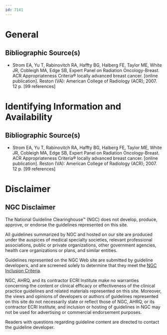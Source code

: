 ```yaml
---
id: 7141
---
```


# General

## Bibliographic Source(s)

- Strom EA, Yu T, Rabinovitch RA, Haffty BG, Halberg FE, Taylor ME, White JR, Cobleigh MA, Edge SB, Expert Panel on Radiation Oncology-Breast. ACR Appropriateness Criteria® locally advanced breast cancer. [online publication]. Reston (VA): American College of Radiology (ACR); 2007. 12 p. [99 references]

# Identifying Information and Availability

## Bibliographic Source(s)

- Strom EA, Yu T, Rabinovitch RA, Haffty BG, Halberg FE, Taylor ME, White JR, Cobleigh MA, Edge SB, Expert Panel on Radiation Oncology-Breast. ACR Appropriateness Criteria® locally advanced breast cancer. [online publication]. Reston (VA): American College of Radiology (ACR); 2007. 12 p. [99 references]

# Disclaimer

## NGC Disclaimer

The National Guideline Clearinghouse™ (NGC) does not develop, produce, approve, or endorse the guidelines represented on this site.

All guidelines summarized by NGC and hosted on our site are produced under the auspices of medical specialty societies, relevant professional associations, public or private organizations, other government agencies, health care organizations or plans, and similar entities.

Guidelines represented on the NGC Web site are submitted by guideline developers, and are screened solely to determine that they meet the [NGC Inclusion Criteria](/help-and-about/summaries/inclusion-criteria).

NGC, AHRQ, and its contractor ECRI Institute make no warranties concerning the content or clinical efficacy or effectiveness of the clinical practice guidelines and related materials represented on this site. Moreover, the views and opinions of developers or authors of guidelines represented on this site do not necessarily state or reflect those of NGC, AHRQ, or its contractor ECRI Institute, and inclusion or hosting of guidelines in NGC may not be used for advertising or commercial endorsement purposes.

Readers with questions regarding guideline content are directed to contact the guideline developer.

